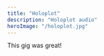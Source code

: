 ```yaml
---
title: "Holoplot"
description: "Holoplot audio"
heroImage: "/holoplot.jpg"
---
```


This gig was great!
